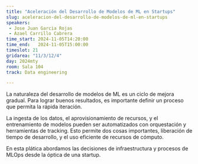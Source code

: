 ```yaml
---
title: "Aceleración del Desarrollo de Modelos de ML en Startups"
slug: aceleracion-del-desarrollo-de-modelos-de-ml-en-startups
speakers:
 - Jose Juan Garcia Rojas
 - Azael Carrillo Cabrera
time_start: 2024-11-05T14:20:00
time_end:   2024-11-05T15:00:00
timeslot: 21
gridarea: "11/3/12/4"
day: 2024mty
room: Sala 104
track: Data engineering

---
```


La naturaleza del desarrollo de modelos de ML es un ciclo de mejora gradual. Para lograr buenos resultados, es importante definir un proceso que permita la rápida iteración.

La ingesta de los datos, el aprovisionamiento de recursos, y el entrenamiento de modelos pueden ser automatizados con orquestación y herramientas de tracking. Esto permite dos cosas importantes, liberación de tiempo de desarrollo, y el uso eficiente de recursos de cómputo.

En esta plática abordamos las decisiones de infraestructura y procesos de MLOps desde la óptica de una startup.


